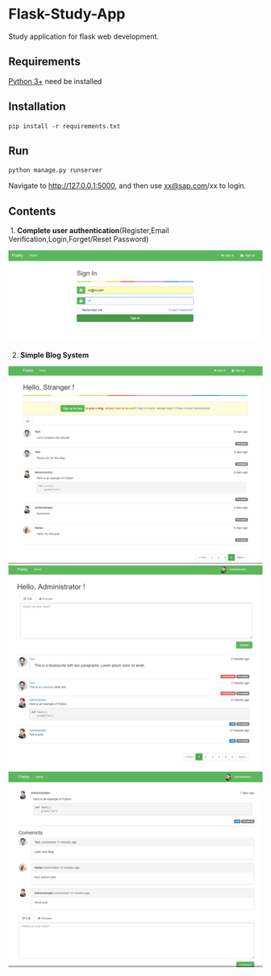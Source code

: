 # Flask-Study-App
Study application for flask web development.

## Requirements

[Python 3+](https://www.python.org/downloads/) need be installed

## Installation
```
pip install -r requirements.txt
```

## Run

```bash	
python manage.py runserver
```
Navigate to http://127.0.0.1:5000, and then use xx@sap.com/xx to login.

## Contents

  1. **Complete user authentication**(Register,Email Verification,Login,Forget/Reset Password)
  
  ![alt text](https://github.com/luisxiaomai/Images/blob/master/Flask_Study_App/login.png)

  2. **Simple Blog System** 
  
  ![alt text](https://github.com/luisxiaomai/Images/blob/master/Flask_Study_App/signpost.png)
  ![alt text](https://github.com/luisxiaomai/Images/blob/master/Flask_Study_App/markdown.png)
  ![alt text](https://github.com/luisxiaomai/Images/blob/master/Flask_Study_App/comment.png)

 

